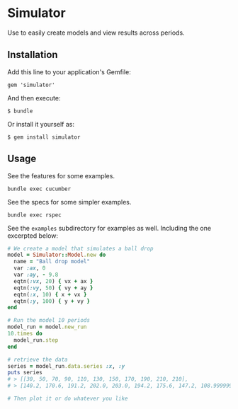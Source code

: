 # Simulator

Use to easily create models and view results across periods. 

## Installation

Add this line to your application's Gemfile:

    gem 'simulator'

And then execute:

    $ bundle

Or install it yourself as:

    $ gem install simulator

## Usage

See the features for some examples.

    bundle exec cucumber

See the specs for some simpler examples.

    bundle exec rspec

See the `examples` subdirectory for examples as well. Including the one
excerpted below:

```ruby
# We create a model that simulates a ball drop
model = Simulator::Model.new do
  name = "Ball drop model"
  var :ax, 0
  var :ay, - 9.8
  eqtn(:vx, 20) { vx + ax }
  eqtn(:vy, 50) { vy + ay }
  eqtn(:x, 10) { x + vx }
  eqtn(:y, 100) { y + vy }
end

# Run the model 10 periods
model_run = model.new_run
10.times do 
  model_run.step
end

# retrieve the data
series = model_run.data.series :x, :y
puts series
# > [[30, 50, 70, 90, 110, 130, 150, 170, 190, 210, 210],
# > [140.2, 170.6, 191.2, 202.0, 203.0, 194.2, 175.6, 147.2, 108.99999999999999, 60.999999999999986, 60.999999999999986]]

# Then plot it or do whatever you like
```

